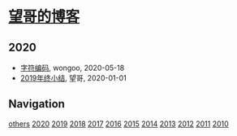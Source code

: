 # [望哥的博客](http://blog.sisopipo.com)

## 2020
* [字符编码](/2020/2020-05-19-unicode-charset), wongoo, 2020-05-18
* [2019年终小结](/2020/2020-01-01-retrospect2019), 望哥, 2020-01-01

## Navigation
[others](/others/)
[2020](/2020/)
[2019](/2019/)
[2018](/2018/)
[2017](/2017/)
[2016](/2016/)
[2015](/2015/)
[2014](/2014/)
[2013](/2013/)
[2012](/2012/)
[2011](/2011/)
[2010](/2010/)
